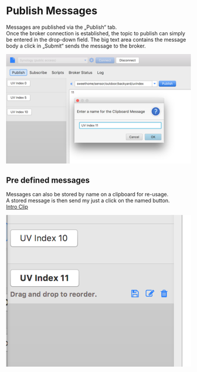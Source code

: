 # Publish Messages

Messages are published via the „Publish“ tab.  
Once the broker connection is established, the topic to publish can simply be entered in the drop-down field. The big text area contains the message body a click in „Submit“ sends the message to the broker.

![](/assets/mqttfx_publish_clipboard_1.png)

## Pre defined messages

Messages can also be stored by name on a clipboard for re-usage.  
A stored message is then send my just a click on the named button.  
[Intro Clip](https://youtu.be/Q9yGHCTWxm8)

![](/assets/mqttfx_publish_clipboard_2.png)

